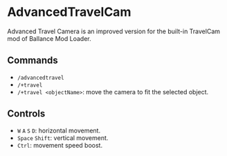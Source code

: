# AdvancedTravelCam

Advanced Travel Camera is an improved version for the built-in TravelCam mod of Ballance Mod Loader.

## Commands

- `/advancedtravel`
- `/+travel`
- `/+travel <objectName>`: move the camera to fit the selected object.

## Controls

- `W` `A` `S` `D`: horizontal movement.
- `Space` `Shift`: vertical movement.
- `Ctrl`: movement speed boost.
